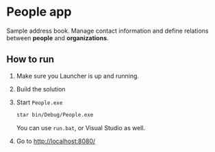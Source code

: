 People app
==================

Sample address book. Manage contact information and define relations between **people** and **organizations**.

## How to run

1. Make sure you Launcher is up and running.
2. Build the solution
3. Start `People.exe` 

   ```bash
   star bin/Debug/People.exe 
   ```
   You can use `run.bat`, or Visual Studio as well.
4. Go to [http://localhost:8080/](http://localhost:8080/)
